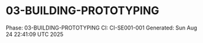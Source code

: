 # 03-BUILDING-PROTOTYPING
Phase: 03-BUILDING-PROTOTYPING
CI: CI-SE001-001
Generated: Sun Aug 24 22:41:09 UTC 2025
